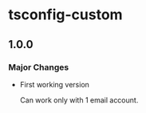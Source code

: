 # tsconfig-custom

## 1.0.0

### Major Changes

- First working version

  Can work only with 1 email account.
